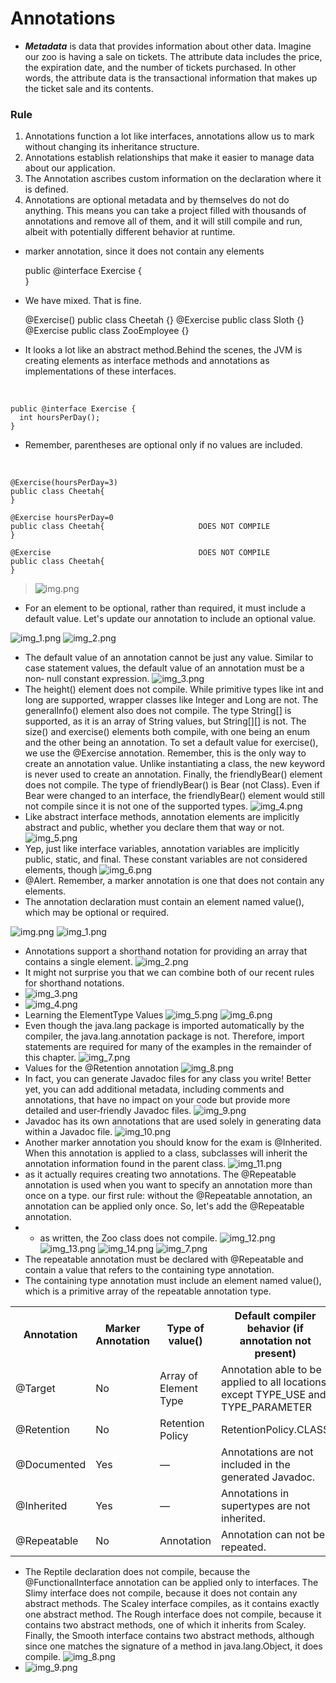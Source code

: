 # Annotations
* _**Metadata**_ is data that provides information about other data. Imagine our zoo is having a sale
  on tickets. The attribute data includes the price, the expiration
  date, and the number of tickets purchased. In other words, the
  attribute data is the transactional information that makes up
  the ticket sale and its contents.

### Rule

1) Annotations function a lot like interfaces, annotations
  allow us to mark without changing its inheritance structure.
2) Annotations establish relationships that make it easier to
manage data about our application.
3) The Annotation ascribes custom information on the declaration
  where it is defined.
4) Annotations are optional metadata and by themselves
  do not do anything. This means you can take a project filled
  with thousands of annotations and remove all of them, and it
  will still compile and run, albeit with potentially different
  behavior at runtime.

* marker annotation, since it does not contain any elements


    public @interface Exercise {    
    }  
* We have mixed. That is fine.



    @Exercise() 
    public class Cheetah {}
    @Exercise 
    public class Sloth {}
    @Exercise
    public class ZooEmployee {}





* It looks a lot like an abstract method.Behind the scenes,
the JVM is creating elements as interface methods and
annotations as implementations of these interfaces. 
<br>


    public @interface Exercise {
      int hoursPerDay();
    }


* Remember, parentheses are optional
  only if no values are included.

<br>
    
    @Exercise(hoursPerDay=3) 
    public class Cheetah{
    }

    @Exercise hoursPerDay=0 
    public class Cheetah{                     DOES NOT COMPILE
    }
    
    @Exercise                                 DOES NOT COMPILE
    public class Cheetah{
    }
  

> ![img.png](images/img.png)

* For an element to be optional, rather than required, it must
  include a default value. Let's update our annotation to include
  an optional value.

![img_1.png](images/img_1.png)
![img_2.png](images/img_2.png)
* The default value of an annotation cannot be just any
  value. Similar to case statement values, the default value
  of an annotation must be a non‐ null constant
  expression.
![img_3.png](images/img_3.png)
* The height() element does not compile. While primitive types
  like int and long are supported, wrapper classes like Integer
  and Long are not. The generalInfo() element also does not
  compile. The type String[] is supported, as it is an array of
  String values, but String[][] is not.
  The size() and exercise() elements both compile, with one
  being an enum and the other being an annotation. To set a
  default value for exercise(), we use the @Exercise annotation.
  Remember, this is the only way to create an annotation value.
  Unlike instantiating a class, the new keyword is never used to
  create an annotation.
  Finally, the friendlyBear() element does not compile. The type
  of friendlyBear() is Bear (not Class). Even if Bear were
  changed to an interface, the friendlyBear() element would still
  not compile since it is not one of the supported types.
![img_4.png](images/img_4.png)
* Like abstract interface methods, annotation elements are
  implicitly abstract and public, whether you declare them that
  way or not.
![img_5.png](images/img_5.png)
* Yep, just like interface variables, annotation variables are
  implicitly public, static, and final. These constant variables
  are not considered elements, though
![img_6.png](images/img_6.png)
* @Alert. Remember, a marker annotation is one that does not
  contain any elements.
* The annotation declaration must contain an element named
  value(), which may be optional or required.

![img.png](img.png)
![img_1.png](img_1.png)
* Annotations support a shorthand notation for providing an
  array that contains a single element.
![img_2.png](img_2.png)
* It might not surprise you that we can combine both of our
    recent rules for shorthand notations.
* ![img_3.png](img_3.png)
* ![img_4.png](img_4.png)
* Learning the ElementType Values
![img_5.png](img_5.png)
![img_6.png](img_6.png)
* Even though the java.lang package is imported
  automatically by the compiler, the java.lang.annotation
  package is not. Therefore, import statements are required
  for many of the examples in the remainder of this chapter.
![img_7.png](images/img_7.png)
* Values for the @Retention annotation
![img_8.png](images/img_8.png)
* In fact, you can generate Javadoc files for any class you write!
  Better yet, you can add additional metadata, including
  comments and annotations, that have no impact on your code
  but provide more detailed and user‐friendly Javadoc files.
![img_9.png](images/img_9.png)
* Javadoc has its own annotations that are used solely in
  generating data within a Javadoc file.
![img_10.png](images/img_10.png)
* Another marker annotation you should know for the exam is
  @Inherited. When this annotation is applied to a class,
  subclasses will inherit the annotation information found in the
  parent class.
![img_11.png](images/img_11.png)
* as it actually
  requires creating two annotations. The @Repeatable annotation
  is used when you want to specify an annotation more than once
  on a type.
  our first rule: without the @Repeatable annotation,
  an annotation can be applied only once. So, let's add the
  @Repeatable annotation.
* * as written, the Zoo class does not compile.
![img_12.png](images/img_12.png)
![img_13.png](images/img_13.png)
![img_14.png](images/img_14.png)
![img_7.png](img_7.png)
* The repeatable annotation must be declared with @Repeatable
  and contain a value that refers to the containing type
  annotation.
* The containing type annotation must include an element
  named value(), which is a primitive array of the repeatable
  annotation type.
<table>
  <tr>
    <th>Annotation</th>
    <th>Marker Annotation</th>
    <th>Type of value()</th>
    <th>Default compiler behavior (if annotation not present)</th>
  </tr>
  <tr>
    <td>@Target</td>
    <td>No</td>
    <td>Array of Element Type</td>
    <td>Annotation able to be applied to all locations except TYPE_USE and TYPE_PARAMETER</td>
  </tr>
  <tr>
    <td>@Retention</td>
    <td>No</td>
    <td>Retention Policy</td>
    <td>RetentionPolicy.CLASS</td>
  </tr>
  <tr>
    <td>@Documented</td>
    <td>Yes</td>
    <td>—</td>
    <td>Annotations are not included in the generated Javadoc.</td>
  </tr>
  <tr>
    <td>@Inherited</td>
    <td>Yes</td>
    <td>—</td>
    <td>Annotations in supertypes are not inherited.</td>
  </tr>
  <tr>
    <td>@Repeatable</td>
    <td>No</td>
    <td>Annotation</td>
    <td>Annotation can not be repeated.</td>
  </tr>

</table>

* The Reptile declaration does not compile, because the
  @FunctionalInterface annotation can be applied only to
  interfaces. The Slimy interface does not compile, because it
  does not contain any abstract methods. The Scaley interface
  compiles, as it contains exactly one abstract method.
  The Rough interface does not compile, because it contains two
  abstract methods, one of which it inherits from Scaley. Finally,
  the Smooth interface contains two abstract methods, although
  since one matches the signature of a method in
  java.lang.Object, it does compile.
![img_8.png](img_8.png)
* ![img_9.png](img_9.png)